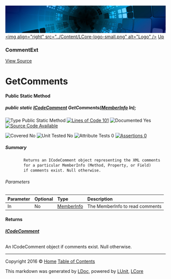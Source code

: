 ![](../Content/LCore-banner-small.png "")
[&lt;img align=&quot;right&quot; src=&quot;../Content/LCore-logo-small.png&quot; alt=&quot;Logo&quot; /&gt;](../../README.md)
[Up](CommentExt.md)

### CommentExt
[View Source](../Extensions/Language/CommentExt.cs)

# GetComments

#### Public Static Method

##### public static <strong><a href="ICodeComment.md" alt="">ICodeComment</a></strong> GetComments(<a href="https://msdn.microsoft.com/en-us/library/system.reflection.memberinfo.aspx" alt="">MemberInfo</a> In);

![Type Public Static Method](http://b.repl.ca/v1/Type-Public%20Static%20Method-blue.png "") [![Lines of Code 101](http://b.repl.ca/v1/Lines%20of%20Code-101-blue.png "")](../Extensions/Language/CommentExt.cs#L35)    ![Documented Yes](http://b.repl.ca/v1/Documented-Yes-brightgreen.png "") [![Source Code Available](http://b.repl.ca/v1/Source%20Code-Available-brightgreen.png "")](../Extensions/Language/CommentExt.cs#L35)

![Covered No](http://b.repl.ca/v1/Covered-No-red.png "") ![Unit Tested No](http://b.repl.ca/v1/Unit%20Tested-No-lightgrey.png "") ![Attribute Tests 0](http://b.repl.ca/v1/Attribute%20Tests-0-lightgrey.png "") [![Assertions 0](http://b.repl.ca/v1/Assertions-0-lightgrey.png "")](../Extensions/Language/CommentExt.cs)

##### Summary

            Returns an ICodeComment object representing the XML comments
            for a particular MemberInfo (Method, Property, or Field)
            if comments exist. Null otherwise.
            

###### Parameters

Parameter | Optional | Type | Description
:---  | :---  | :---  | :--- 
In | No | [MemberInfo](https://msdn.microsoft.com/en-us/library/system.reflection.memberinfo.aspx) | The MemberInfo to read comments


#### Returns

###### **[ICodeComment](ICodeComment.md)**
An ICodeComment object if comments exist. Null otherwise.



---

Copyright 2016 &copy; [Home](../../README.md) [Table of Contents](../../TableOfContents.md)

This markdown was generated by [LDoc](https://github.com/CodeSingularity/LDoc), powered by [LUnit](https://github.com/CodeSingularity/LUnit), [LCore](https://github.com/CodeSingularity/LCore)
